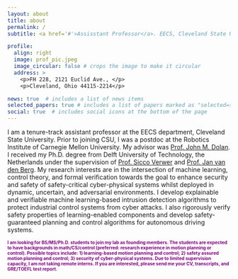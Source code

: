 ```yaml
---
layout: about
title: about
permalink: /
subtitle: <a href='#'>Assisstant Professor</a>. EECS, Cleveland State University

profile:
  align: right
  image: prof_pic.jpeg
  image_circular: false # crops the image to make it circular
  address: >
    <p>FH 228, 2121 Euclid Ave., </p>
    <p>Cleveland, Ohio 44115-2214</p>

news: true  # includes a list of news items
selected_papers: true # includes a list of papers marked as "selected={true}"
social: true  # includes social icons at the bottom of the page
---
```


I am a tenure-track assistant professor at the EECS department, Cleveland State University. Prior to joining CSU, I was a postdoc at the Robotics Institute of Carnegie Mellon University. My advisor was [Prof. John M. Dolan](https://www.ri.cmu.edu/ri-faculty/john-m-dolan/). I received my Ph.D. degree from Delft University of Technology, the Netherlands under the supervision of [Prof. Sicco Verwer](https://www.tudelft.nl/staff/s.e.verwer/) and [Prof. Jan van den Berg](https://www.tudelft.nl/staff/j.vandenberg/?cHash=7543638730817b68440527caf616bf8e). My research interests are in the intersection of machine learning, control theory, and formal verification towards the goal to enhance security and safety of safety-critical cyber-physical systems whilst deployed in dynamic, uncertain, and adversarial environments. I develop explainable and verifiable machine learning-based intrusion detection algorithms to protect industrial control systems from cyber attacks. I also rigorously verify safety properties of learning-enabled components and develop safety-guaranteed planning and control algorithms for autonomous driving systems.


<b style="font-size:10;color:purple">I am looking for BS/MS/Ph.D. students to join my lab as founding members. The students are expected to have backgrounds in math/CS/control (preferred: research experience in motion planning or control). Possible topics include: 1) learning-based motion planning and control; 2) safety assured motion planning and control; 3) security of cyber-physical systems. Due to limited supervision capacity, I am not taking remote interns. If you are interested, please send me your CV, transcripts, and GRE/TOEFL test report.</b>


<!--Link to your social media connections, too. This theme is set up to use [Font Awesome icons](http://fortawesome.github.io/Font-Awesome/) and [Academicons](https://jpswalsh.github.io/academicons/), like the ones below. Add your Facebook, Twitter, LinkedIn, Google Scholar, or just disable all of them.-->
